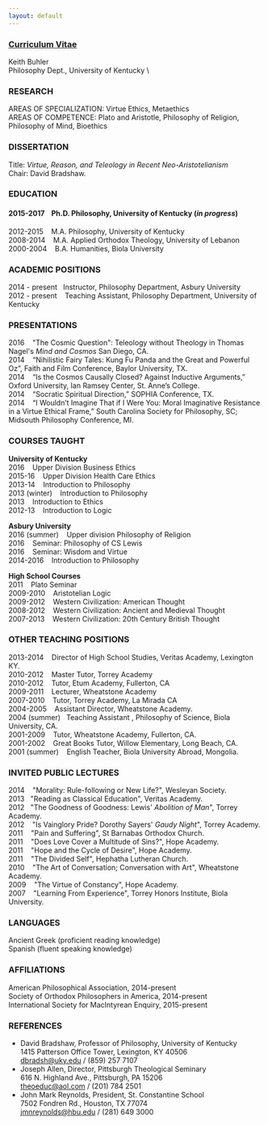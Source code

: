 ```yaml
---
layout: default
--- 
```


### [Curriculum Vitae](/Buhler-CV.pdf)
Keith Buhler  
Philosophy Dept., University of Kentucky \


### RESEARCH
AREAS OF SPECIALIZATION: Virtue Ethics, Metaethics       
AREAS OF COMPETENCE: Plato and Aristotle, Philosophy of Religion, Philosophy of Mind, Bioethics  

### DISSERTATION
Title: *Virtue, Reason, and Teleology in Recent Neo-Aristotelianism*    
Chair: David Bradshaw.   


### EDUCATION

#### 2015-2017  &nbsp;&nbsp; Ph.D. Philosophy, University of Kentucky   (*in progress*)  

2012-2015  &nbsp;&nbsp; M.A. Philosophy, University of Kentucky   
2008-2014  &nbsp;&nbsp; M.A. Applied Orthodox Theology, University of Lebanon   
2000-2004  &nbsp;&nbsp; B.A. Humanities, Biola University   


### ACADEMIC POSITIONS
2014 - present &nbsp;&nbsp;Instructor, Philosophy Department, Asbury University  
2012 - present &nbsp;&nbsp; Teaching Assistant, Philosophy Department, University of Kentucky  


### PRESENTATIONS
2016 &nbsp;&nbsp; "The Cosmic Question": Teleology without Theology in Thomas Nagel's *Mind and Cosmos*  San Diego, CA.   
2014 &nbsp;&nbsp;   “Nihilistic Fairy Tales: Kung Fu Panda and the Great and Powerful Oz”, Faith and Film Conference, Baylor University, TX.       
2014 &nbsp;&nbsp;  “Is the Cosmos Causally Closed? Against Inductive Arguments,” Oxford University, Ian Ramsey Center, St. Anne’s College.  
2014 &nbsp;&nbsp;  “Socratic Spiritual Direction,” SOPHIA Conference, TX.  
2014 &nbsp;&nbsp;  “I Wouldn’t Imagine That if I Were You: Moral Imaginative Resistance in a Virtue Ethical Frame,” South Carolina Society for Philosophy, SC;  Midsouth Philosophy Conference, MI.  


### COURSES TAUGHT 

**University of Kentucky**  
2016 &nbsp;&nbsp; Upper Division Business Ethics  
2015-16 &nbsp;&nbsp; Upper Division Health Care Ethics         
2013-14 &nbsp;&nbsp; Introduction to Philosophy  
2013 (winter) &nbsp;&nbsp; Introduction to Philosophy  
2013 &nbsp;&nbsp; Introduction to Ethics   
2012-13 &nbsp;&nbsp; Introduction to Logic  

**Asbury University**  
2016 (summer) &nbsp;&nbsp; Upper division Philosophy of Religion  
2016 &nbsp;&nbsp; Seminar: Philosophy of CS Lewis  
2016 &nbsp;&nbsp; Seminar: Wisdom and Virtue    
2014-2016 &nbsp;&nbsp; Introduction to Philosophy

**High School Courses**  
2011 &nbsp;&nbsp; Plato Seminar  
2009-2010 &nbsp;&nbsp; Aristotelian Logic  
2009-2012 &nbsp;&nbsp; Western Civilization: American Thought   
2008-2012 &nbsp;&nbsp; Western Civilization: Ancient and Medieval Thought  
2007-2013 &nbsp;&nbsp; Western Civilization: 20th Century British Thought  

### OTHER TEACHING POSITIONS
2013-2014 &nbsp;&nbsp;   Director of High School Studies, Veritas Academy, Lexington KY.   
2010-2012  &nbsp;&nbsp;  Master Tutor, Torrey Academy    
2010-2012  &nbsp;&nbsp;  Tutor, Etum Academy, Fullerton, CA  
2009-2011  &nbsp;&nbsp;  Lecturer, Wheatstone Academy  
2007-2010  &nbsp;&nbsp;  Tutor, Torrey Academy, La Mirada CA  
2004-2005 &nbsp;&nbsp;   Assistant Director, Wheatstone Academy.  
2004 (summer)&nbsp;&nbsp; Teaching Assistant , Philosophy of Science, Biola University, CA.  
2001-2009  &nbsp;&nbsp;  Tutor, Wheatstone Academy, Fullerton, CA.   
2001-2002  &nbsp;&nbsp;  Great Books Tutor, Willow Elementary, Long Beach, CA.  
2001 (summer) &nbsp;&nbsp; English Teacher, Biola University Abroad, Mongolia.

### INVITED PUBLIC LECTURES
2014 &nbsp;&nbsp; "Morality: Rule-following or New Life?", Wesleyan Society.   
2013&nbsp;&nbsp; "Reading as Classical Education", Veritas Academy.  
2012 &nbsp;&nbsp;"The Goodness of Goodness: Lewis' *Abolition of Man*", Torrey Academy.   
2012 &nbsp;&nbsp; "Is Vainglory Pride? Dorothy Sayers' *Gaudy Night*", Torrey Academy.  
2011 &nbsp;&nbsp; "Pain and Suffering", St Barnabas Orthodox Church.    
2011 &nbsp;&nbsp; "Does Love Cover a Multitude of Sins?", Hope Academy.  
2011 &nbsp;&nbsp; "Hope and the Cycle of Desire", Hope Academy.  
2011 &nbsp;&nbsp; "The Divided Self", Hephatha Lutheran Church.     
2010 &nbsp;&nbsp; "The Art of Conversation; Conversation with Art", Wheatstone Academy.  
2009 &nbsp;&nbsp; "The Virtue of Constancy", Hope Academy.     
2007 &nbsp;&nbsp; "Learning From Experience", Torrey Honors Institute, Biola University.   


### LANGUAGES ###
Ancient Greek (proficient reading knowledge)  
Spanish  (fluent speaking knowledge)  


### AFFILIATIONS
American Philosophical Association, 2014-present  
Society of Orthodox Philosophers in America, 2014-present  
International Society for MacIntyrean Enquiry, 2015-present 



### REFERENCES
* David Bradshaw, Professor of Philosophy, University of Kentucky   
1415 Patterson Office Tower, Lexington, KY 40506   
[dbradsh@uky.edu](emailto:dbradsh@uky.edu) / (859) 257 7107
* Joseph Allen, Director, Pittsburgh Theological Seminary   
616 N. Highland Ave., Pittsburgh, PA 15206   
[theoeduc@aol.com](emailto:theoeduc@aol.com) / (201) 784 2501
* John Mark Reynolds, President, St. Constantine School  
7502 Fondren Rd., Houston, TX 77074    
[jmnreynolds@hbu.edu](emailto:jmnreynolds@hbu.edu) / (281) 649 3000   
